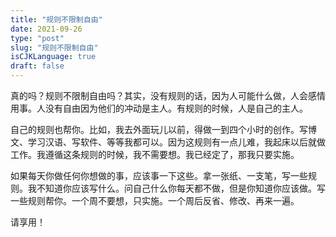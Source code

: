 ```yaml
---
title: "规则不限制自由"
date: 2021-09-26
type: "post"
slug: "规则不限制自由"
isCJKLanguage: true
draft: false
---
```


真的吗？规则不限制自由吗？其实，没有规则的话，因为人可能什么做，人会感情用事。人没有自由因为他们的冲动是主人。有规则的时候，人是自己的主人。

自己的规则也帮你。比如，我去外面玩儿以前，得做一到四个小时的创作。写博文、学习汉语、写软件、等等我都可以。因为这规则有一点儿难，我起床以后就做工作。我遵循这条规则的时候，我不需要想。我已经定了，那我只要实施。

如果每天你做任何你想做的事，应该事一下这些。拿一张纸、一支笔，写一些规则。我不知道你应该写什么。问自己什么你每天都不做，但是你知道你应该做。写一些规则帮你。一个周不要想，只实施。一个周后反省、修改、再来一遍。

请享用！

